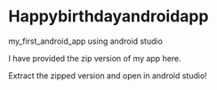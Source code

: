 # Happybirthdayandroidapp
my_first_android_app using android studio

I have provided the zip version of my app here.

Extract the zipped version and open in android studio!
